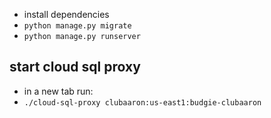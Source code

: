 - install dependencies
- `python manage.py migrate`
- `python manage.py runserver`

## start cloud sql proxy
- in a new tab run:
- `./cloud-sql-proxy clubaaron:us-east1:budgie-clubaaron`
